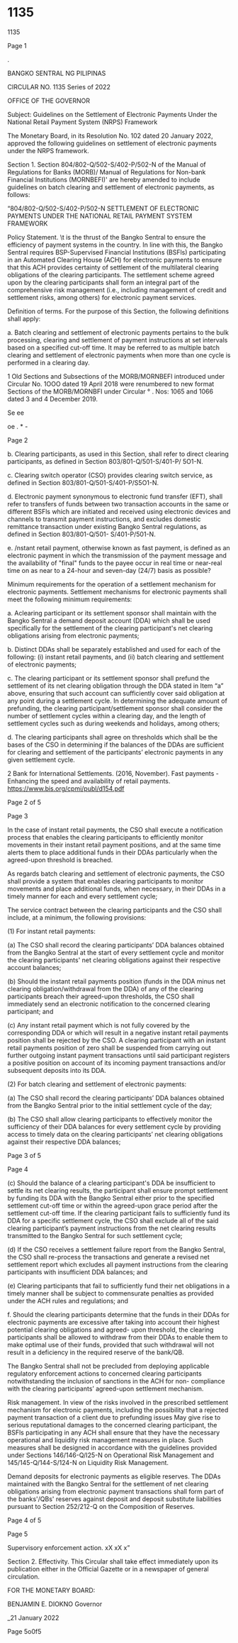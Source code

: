 # 1135

1135

Page 1

.

BANGKO SENTRAL NG PILIPINAS

CIRCULAR NO. 1135 Series of 2022

OFFICE OF THE GOVERNOR

Subject: Guidelines on the Settlement of Electronic Payments Under the National Retail Payment System (NRPS) Framework

The Monetary Board, in its Resolution No. 102 dated 20 January 2022, approved the following guidelines on settlement of electronic payments under the NRPS framework.

Section 1. Section 804/802-Q/502-S/402-P/502-N of the Manual of Regulations for Banks (MORB)/ Manual of Regulations for Non-bank Financial Institutions (MORNBEFI)' are hereby amended to include guidelines on batch clearing and settlement of electronic payments, as follows:

“804/802-Q/502-S/402-P/502-N SETTLEMENT OF ELECTRONIC PAYMENTS UNDER THE NATIONAL RETAIL PAYMENT SYSTEM FRAMEWORK

Policy Statement. \t is the thrust of the Bangko Sentral to ensure the efficiency of payment systems in the country. In line with this, the Bangko Sentral requires BSP-Supervised Financial Institutions (BSFls) participating in an Automated Clearing House (ACH) for electronic payments to ensure that this ACH provides certainty of settlement of the multilateral clearing obligations of the clearing participants. The settlement scheme agreed upon by the clearing participants shall form an integral part of the comprehensive risk management (i.e., including management of credit and settlement risks, among others) for electronic payment services.

Definition of terms. For the purpose of this Section, the following definitions shall apply:

a. Batch clearing and settlement of electronic payments pertains to the bulk processing, clearing and settlement of payment instructions at set intervals based on a specified cut-off time. It may be referred to as multiple batch clearing and settlement of electronic payments when more than one cycle is performed in a clearing day.

1 Old Sections and Subsections of the MORB/MORNBEFI introduced under Circular No. 1OOO dated 19 April 2018 were renumbered to new format Sections of the MORB/MORNBFI under Circular ° . Nos: 1065 and 1066 dated 3 and 4 December 2019.

Se ee

oe . * -

Page 2

b. Clearing participants, as used in this Section, shall refer to direct clearing participants, as defined in Section 803/801-Q/501-S/401-P/ 5O1-N.

c. Clearing switch operator (CSO) provides clearing switch service, as defined in Section 803/801-Q/501-S/401-P/S5O1-N.

d. Electronic payment synonymous to electronic fund transfer (EFT), shall refer to transfers of funds between two transaction accounts in the same or different BSFls which are initiated and received using electronic devices and channels to transmit payment instructions, and excludes domestic remittance transaction under existing Bangko Sentral regulations, as defined in Section 803/801-Q/501- S/401-P/501-N.

e. /nstant retail payment, otherwise known as fast payment, is defined as an electronic payment in which the transmission of the payment message and the availability of "final" funds to the payee occur in real time or near-real time on as near to a 24-hour and seven-day (24/7) basis as possible?

Minimum requirements for the operation of a settlement mechanism for electronic payments. Settlement mechanisms for electronic payments shall meet the following minimum requirements:

a. Aclearing participant or its settlement sponsor shall maintain with the Bangko Sentral a demand deposit account (DDA) which shall be used specifically for the settlement of the clearing participant's net clearing obligations arising from electronic payments;

b. Distinct DDAs shall be separately established and used for each of the following: (i) instant retail payments, and (ii) batch clearing and settlement of electronic payments;

c. The clearing participant or its settlement sponsor shall prefund the settlement of its net clearing obligation through the DDA stated in Item “a” above, ensuring that such account can sufficiently cover said obligation at any point during a settlement cycle. In determining the adequate amount of prefunding, the clearing participant/settlement sponsor shall consider the number of settlement cycles within a clearing day, and the length of settlement cycles such as during weekends and holidays, among others;

d. The clearing participants shall agree on thresholds which shall be the bases of the CSO in determining if the balances of the DDAs are sufficient for clearing and settlement of the participants’ electronic payments in any given settlement cycle.

2 Bank for International Settlements. (2016, November). Fast payments - Enhancing the speed and availability of retail payments. https://www.bis.org/cpmi/publ/d154.pdf

Page 2 of 5

Page 3

In the case of instant retail payments, the CSO shall execute a notification process that enables the clearing participants to efficiently monitor movements in their instant retail payment positions, and at the same time alerts them to place additional funds in their DDAs particularly when the agreed-upon threshold is breached.

As regards batch clearing and settlement of electronic payments, the CSO shall provide a system that enables clearing participants to monitor movements and place additional funds, when necessary, in their DDAs in a timely manner for each and every settlement cycle;

The service contract between the clearing participants and the CSO shall include, at a minimum, the following provisions:

(1) For instant retail payments:

(a) The CSO shall record the clearing participants’ DDA balances obtained from the Bangko Sentral at the start of every settlement cycle and monitor the clearing participants' net clearing obligations against their respective account balances;

(b) Should the instant retail payments position (funds in the DDA minus net clearing obligation/withdrawal from the DDA) of any of the clearing participants breach their agreed-upon thresholds, the CSO shall immediately send an electronic notification to the concerned clearing participant; and

(c) Any instant retail payment which is not fully covered by the corresponding DDA or which will result in a negative instant retail payments position shall be rejected by the CSO. A clearing participant with an instant retail payments position of zero shall be suspended from carrying out further outgoing instant payment transactions until said participant registers a positive position on account of its incoming payment transactions and/or subsequent deposits into its DDA.

(2) For batch clearing and settlement of electronic payments:

(a) The CSO shall record the clearing participants’ DDA balances obtained from the Bangko Sentral prior to the initial settlement cycle of the day;

(b) The CSO shall allow clearing participants to effectively monitor the sufficiency of their DDA balances for every settlement cycle by providing access to timely data on the clearing participants’ net clearing obligations against their respective DDA balances;

Page 3 of 5

Page 4

(c) Should the balance of a clearing participant's DDA be insufficient to settle its net clearing results, the participant shall ensure prompt settlement by funding its DDA with the Bangko Sentral either prior to the specified settlement cut-off time or within the agreed-upon grace period after the settlement cut-off time. If the clearing participant fails to sufficiently fund its DDA for a specific settlement cycle, the CSO shall exclude all of the said clearing participant’s payment instructions from the net clearing results transmitted to the Bangko Sentral for such settlement cycle;

(d) If the CSO receives a settlement failure report from the Bangko Sentral, the CSO shall re-process the transactions and generate a revised net settlement report which excludes all payment instructions from the clearing participants with insufficient DDA balances; and

(e) Clearing participants that fail to sufficiently fund their net obligations in a timely manner shall be subject to commensurate penalties as provided under the ACH rules and regulations; and

f. Should the clearing participants determine that the funds in their DDAs for electronic payments are excessive after taking into account their highest potential clearing obligations and agreed- upon threshold, the clearing participants shall be allowed to withdraw from their DDAs to enable them to make optimal use of their funds, provided that such withdrawal will not result in a deficiency in the required reserve of the bank/QB.

The Bangko Sentral shall not be precluded from deploying applicable regulatory enforcement actions to concerned clearing participants notwithstanding the inclusion of sanctions in the ACH for non- compliance with the clearing participants’ agreed-upon settlement mechanism.

Risk management. In view of the risks involved in the prescribed settlement mechanism for electronic payments, including the possibility that a rejected payment transaction of a client due to prefunding issues May give rise to serious reputational damages to the concerned clearing participant, the BSFls participating in any ACH shall ensure that they have the necessary operational and liquidity risk management measures in place. Such measures shall be designed in accordance with the guidelines provided under Sections 146/146-Q/I25-N on Operational Risk Management and 145/145-Q/144-S/124-N on Liquidity Risk Management.

Demand deposits for electronic payments as eligible reserves. The DDAs maintained with the Bangko Sentral for the settlement of net clearing obligations arising from electronic payment transactions shall form part of the banks'/QBs' reserves against deposit and deposit substitute liabilities pursuant to Section 252/212-Q on the Composition of Reserves.

Page 4 of 5

Page 5

Supervisory enforcement action. xX xX x”

Section 2. Effectivity. This Circular shall take effect immediately upon its publication either in the Official Gazette or in a newspaper of general circulation.

FOR THE MONETARY BOARD: 

BENJAMIN E. DIOKNO Governor

_21 January 2022

Page 5o0f5
